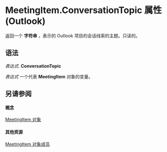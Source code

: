 
# MeetingItem.ConversationTopic 属性 (Outlook)

返回一个 **字符串** ，表示的 Outlook 项目的会话线索的主题。只读的。


## 语法

 _表达式_. **ConversationTopic**

 _表达式_ 一个代表 **MeetingItem** 对象的变量。


## 另请参阅


#### 概念


[MeetingItem 对象](b75730f5-b395-3d66-5acd-b64fd8fcd78f.md)
#### 其他资源


[MeetingItem 对象成员](9ae6a19d-d326-4c37-90d8-5ed9933672a0.md)